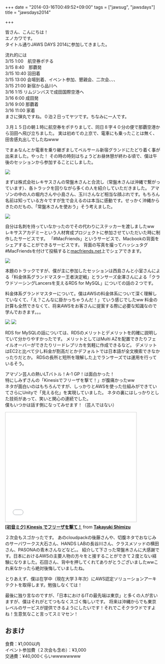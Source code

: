 +++
date = "2014-03-16T00:49:52+09:00"
tags = ["jawsug", "jawsdays"]
title = "jawsdays2014"

+++

皆さん、こんにちは！  
エノカワです。  
タイトル通りJAWS DAYS 2014に参加してきました。

流れ的には  
3/15  1:00　航空券ポチる  
3/15  8:40　那覇発  
3/15 10:40  羽田着  
3/15 13:00  会場到着、イベント参加、懇親会、二次会、、、  
3/15 21:00  新宿から品川へ  
3/16   1:15  リムジンバスで成田国際空港へ  
3/16   6:00  成田発  
3/16   9:00  那覇着  
3/16 11:00  家着  
まさに弾丸ですね。０泊２日ってヤツです。ちなみに一人です。


３月１５日の朝１時に航空券をポチりまして、同日８字４０分の便で那覇空港から羽田へ飛び立ちました。
実は初めての上京で、電車にも乗ったことは無く、田舎感丸出しでしたねwww

でまぁなんとか電車を乗り継ぎましてベルサール新宿グランドにたどり着く事が出来ました。やった！
その時の時刻はちょうどお昼休憩が終わる頃で、僕は午後のセッションから参加することにしました。

<img src="/images/bellesalle.jpg">


まずは株式会社レキサスさんの常盤木さんと合流し（常盤木さんは沖縄で繋がっています）、各トラックを回りながら多くの人を紹介していただきました。
アマゾンの中の人の堀内さんや小島さん、玉川さんなど相当な顔ぶれです。もちろん名前は知っている方々ですが生で会えるのは本当に感動です。せっかく沖縄からきたのだもの、「常盤木さんを使おう」そう考えました。

<img src="/images/ojimasan.jpg">


自分は名刺を持っていなかったのでその代わりにステッカーを渡しましたww  
レキサスアカデミーという人材育成プロジェクトに参加させていただいた時に制作したサービスです。
「#MacFriends」というサービスで、Macbookの背面をシェアすることができるサービスです。
背面の写真を撮ってハッシュタグ#MacFriendsを付けて投稿すると[macfriends.net](http:///macfriends.net)上でシェアできます。

<img src="/images/macfriends.jpg">


本題のトラックですが、僕が主に参加したセッションは西島さんと小室さんによる「料金体系グランドマスター王者決定戦」とランサーズ金澤さんによる「クラウドソーシングLancersを支えるRDS for MySQL」についての話の２つです。

料金体系グランドマスターについて。僕はAWSの料金体系について深く理解していなくて、「え？こんなに掛かっちゃうんだ！」ていう感じでしたww
料金の計算も全然できなくて、将来AWSをお客さんに提案する際に必要な知識なので学んでおきます。。。


<img src="/images/komurosan1.jpg">

<img src="/images/komurosan2.jpg">


RDS for MySQLの話については、RDSのメリットとデメリットを的確に説明していて分かりやすかったです。
メリットとしてはMulti AZを配置できたりフェイルオーバーができたりリードレプリカを気軽に作成できるなど。
デメリットはEC2と比べて少し料金が割高だとかデフォルトでは日本語が全文検索できなかったりだとか。
RDSの長所と短所を理解した上でランサーズでは運用を行っているそう。


アマゾン芸人の熱いLTバトル！A-1 GP！は面白かった！  
特にしみずさんの「Kinesisでフリーザを撃て！」が腹痛かったww  
ネタが面白いのはもちろんですが、しっかりとAWSを使った仕組みができていてさらにUnityで「見える化」を実現していました。
ネタの裏にはしっかりとした技術があって、笑いと関心の連続でした。  
僕もいつかは話す側になってみせます！（芸人ではない）


<iframe src="//www.slideshare.net/slideshow/embed_code/key/ozmepH27yQiOZS" width="425" height="355" frameborder="0" marginwidth="0" marginheight="0" scrolling="no" style="border:1px solid #CCC; border-width:1px; margin-bottom:5px; max-width: 100%;" allowfullscreen> </iframe> <div style="margin-bottom:5px"> <strong> <a href="//www.slideshare.net/shimy_net/kinesis-32355276" title="[初音ミク] Kinesis でフリーザを撃て！" target="_blank">[初音ミク] Kinesis でフリーザを撃て！</a> </strong> from <strong><a href="//www.slideshare.net/shimy_net" target="_blank">Takayuki Shimizu</a></strong> </div>


２次会もスゴかったです。
あのcloudpackの後藤さんや、切腹ネタでおなじみのサーバワークス大石さん、HANDS LABの長谷川さん、クラスメソッドの横田さん、PASONAの青木さんなどなど。。
紹介して下さった常盤木さんに大感謝です。日本におけるAWSの主要人物の方々をと接することができて２度とない経験になりました。石田さん、背中を押してくれてありがとうございましたwwこれ来なかったら絶対後悔していましたね。


とりあえず、僕は在学中（現在大学３年次）にAWS認定ソリューションアーキテクトを取得します。勉強しなくては！  

最後に独り言なのですが、「日本におけるITの最先端は東京」と多くの人が言いますが、僕はそれがとてつもなくスゴく悔しいです。
将来は沖縄からでも東京レベルのサービスが提供できるようにしたいです！それでこそクラウドですよね！生意気なこと言ってスミマセン！

おまけ
---
食費：¥1,000以内  
イベント参加費（２次会も含め）：¥3,000  
交通費：¥40,000くらいwwwwwwww  
